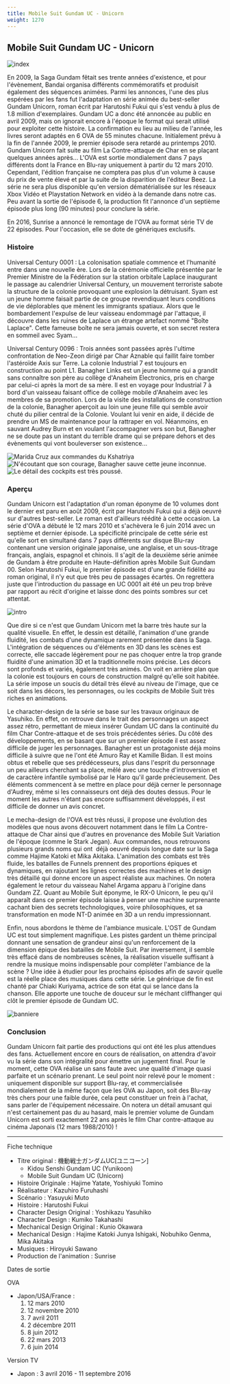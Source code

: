 ```yaml
---
title: Mobile Suit Gundam UC - Unicorn
weight: 1270
---
```


Mobile Suit Gundam UC - Unicorn
-------------------------------


![index](/images/stories/saga/unicorn/index.jpg)


En 2009, la Saga Gundam fêtait ses trente années d'existence, et pour l'évènement, Bandai organisa différents commémoratifs et produisit également des séquences animées. Parmi les annonces, l'une des plus espérées par les fans fut l'adaptation en série animée du best-seller Gundam Unicorn, roman écrit par Harutoshi Fukui qui s'est vendu à plus de 1.8 million d'exemplaires. Gundam UC a donc été annoncée au public en avril 2009, mais on ignorait encore à l'époque le format qui serait utilisé pour exploiter cette histoire. La confirmation eu lieu au milieu de l'année, les livres seront adaptés en 6 OVA de 55 minutes chacune. Initialement prévu à la fin de l'année 2009, le premier épisode sera retardé au printemps 2010. Gundam Unicorn fait suite au film La Contre-attaque de Char en se plaçant quelques années après... L'OVA est sortie mondialement dans 7 pays différents dont la France en Blu-ray uniquement à partir du 12 mars 2010. Cependant, l'édition française ne comptera pas plus d'un volume à cause du prix de vente élevé et par la suite de la disparition de l'éditeur Beez. La série ne sera plus disponible qu'en version dématérialisée sur les réseaux Xbox Vidéo et Playstation Network en vidéo à la demande dans notre cas.   
Peu avant la sortie de l'épisode 6, la production fit l'annonce d'un septième épisode plus long (90 minutes) pour conclure la série.


En 2016, Sunrise a annoncé le remontage de l'OVA au format série TV de 22 épisodes. Pour l'occasion, elle se dote de génériques exclusifs. 


### Histoire


Universal Century 0001 : La colonisation spatiale commence et l'humanité entre dans une nouvelle ère. Lors de la cérémonie officielle présentée par le Premier Ministre de la Fédération sur la station orbitale Laplace inaugurant le passage au calendrier Universal Century, un mouvement terroriste sabote la structure de la colonie provoquant une explosion la détruisant. Syam est un jeune homme faisait partie de ce groupe revendiquant leurs conditions de vie déplorables que mènent les immigrants spatiaux. Alors que le bombardement l'expulse de leur vaisseau endommagé par l'attaque, il découvre dans les ruines de Laplace un étrange artefact nommé "Boîte Laplace". Cette fameuse boîte ne sera jamais ouverte, et son secret restera en sommeil avec Syam...


Universal Century 0096 : Trois années sont passées après l'ultime confrontation de Neo-Zeon dirigé par Char Aznable qui faillit faire tomber l'astéroïde Axis sur Terre. La colonie Industrial 7 est toujours en construction au point L1. Banagher Links est un jeune homme qui a grandit sans connaître son père au collège d'Anaheim Electronics, pris en charge par celui-ci après la mort de sa mère. Il est en voyage pour Industrial 7 à bord d'un vaisseau faisant office de collège mobile d'Anaheim avec les membres de sa promotion. Lors de la visite des installations de construction de la colonie, Banagher aperçoit au loin une jeune fille qui semble avoir chuté du pilier central de la Colonie. Voulant lui venir en aide, il décide de prendre un MS de maintenance pour la rattraper en vol. Néanmoins, en sauvant Audrey Burn et en voulant l'accompagner vers son but, Banagher ne se doute pas un instant du terrible drame qui se prépare dehors et des évènements qui vont bouleverser son existence...


![Marida Cruz aux commandes du Kshatriya](/images/mini/images-stories-saga-unicorn-_tb_213x120_intro1.jpg) ![N'écoutant que son courage, Banagher sauve cette jeune inconnue.](/images/mini/images-stories-saga-unicorn-_tb_213x120_intro2.jpg) ![Le détail des cockpits est très poussé.](/images/mini/images-stories-saga-unicorn-_tb_213x120_intro3.jpg)


### Aperçu


Gundam Unicorn est l'adaptation d'un roman éponyme de 10 volumes dont le dernier est paru en août 2009, écrit par Harutoshi Fukui qui a déjà oeuvré sur d'autres best-seller. Le roman est d'ailleurs réédité à cette occasion. La série d'OVA a débuté le 12 mars 2010 et s'achèvera le 6 juin 2014 avec un septième et dernier épisode. La spécificité principale de cette série est qu'elle sort en simultané dans 7 pays différents sur disque Blu-ray contenant une version originale japonaise, une anglaise, et un sous-titrage français, anglais, espagnol et chinois. Il s'agit de la deuxième série animée de Gundam à être produite en Haute-définition après Mobile Suit Gundam 00. Selon Harutoshi Fukui, le premier épisode est d'une grande fidélité au roman original, il n'y eut que très peu de passages écartés. On regrettera juste que l'introduction du passage en UC 0001 ait été un peu trop brève par rapport au récit d'origine et laisse donc des points sombres sur cet attentat.


![intro](/images/mini/images-stories-saga-unicorn-_tb_250x_uc2-2.jpg)


Que dire si ce n'est que Gundam Unicorn met la barre très haute sur la qualité visuelle. En effet, le dessin est détaillé, l'animation d'une grande fluidité, les combats d'une dynamique rarement présentée dans la Saga. L'intégration de séquences ou d'éléments en 3D dans les scènes est correcte, elle saccade légèrement pour ne pas choquer entre la trop grande fluidité d'une animation 3D et la traditionnelle moins précise. Les décors sont profonds et variés, également très animés. On voit en arrière plan que la colonie est toujours en cours de construction malgré qu'elle soit habitée. La série impose un soucis du détail très élevé au niveau de l'image, que ce soit dans les décors, les personnages, ou les cockpits de Mobile Suit très riches en animations.


Le character-design de la série se base sur les travaux originaux de Yasuhiko. En effet, on retrouve dans le trait des personnages un aspect assez rétro, permettant de mieux insérer Gundam UC dans la continuité du film Char Contre-attaque et de ses trois précédentes séries. Du côté des développements, en se basant que sur un premier épisode il est assez difficile de juger les personnages. Banagher est un protagoniste déjà moins difficile à suivre que ne l'ont été Amuro Ray et Kamille Bidan. Il est moins obtus et rebelle que ses prédécesseurs, plus dans l'esprit du personnage un peu ailleurs cherchant sa place, mêlé avec une touche d'introversion et de caractère infantile symbolisé par le Haro qu'il garde précieusement. Des éléments commencent à se mettre en place pour déjà cerner le personnage d'Audrey, même si les connaisseurs ont déjà des doutes dessus. Pour le moment les autres n'étant pas encore suffisamment développés, il est difficile de donner un avis concret.


Le mecha-design de l'OVA est très réussi, il propose une évolution des modèles que nous avons découvert notamment dans le film La Contre-attaque de Char ainsi que d'autres en provenance des Mobile Suit Variation de l'époque (comme le Stark Jegan). Aux commandes, nous retrouvons plusieurs grands noms qui ont  déjà oeuvré depuis longue date sur la Saga comme Hajime Katoki et Mika Akitaka. L'animation des combats est très fluide, les batailles de Funnels prennent des proportions épiques et dynamiques, en rajoutant les lignes correctes des machines et le design très détaillé qui donne encore un aspect réaliste aux machines. On notera également le retour du vaisseau Nahel Argama apparu à l'origine dans Gundam ZZ. Quant au Mobile Suit éponyme, le RX-0 Unicorn, le peu qu'il apparaît dans ce premier épisode laisse à penser une machine surprenante cachant bien des secrets technologiques, voire philosophiques, et sa transformation en mode NT-D animée en 3D a un rendu impressionnant.


Enfin, nous abordons le thème de l'ambiance musicale. L'OST de Gundam UC est tout simplement magnifique. Les pistes gardent un thème principal donnant une sensation de grandeur ainsi qu'un renforcement de la dimension épique des batailles de Mobile Suit. Par inversement, il semble très effacé dans de nombreuses scènes, la réalisation visuelle suffisant à rendre la musique moins indispensable pour compléter l'ambiance de la scène ? Une idée à étudier pour les prochains épisodes afin de savoir quelle est la réelle place des musiques dans cette série. Le générique de fin est chanté par Chiaki Kuriyama, actrice de son état qui se lance dans la chanson. Elle apporte une touche de douceur sur le méchant cliffhanger qui clôt le premier épisode de Gundam UC.


![banniere](/images/stories/saga/unicorn/banniere.jpg)


### Conclusion


Gundam Unicorn fait partie des productions qui ont été les plus attendues des fans. Actuellement encore en cours de réalisation, on attendra d'avoir vu la série dans son intégralité pour émettre un jugement final. Pour le moment, cette OVA réalise un sans faute avec une qualité d'image quasi parfaite et un scénario prenant. Le seul point noir relevé pour le moment : uniquement disponible sur support Blu-ray, et commercialisée mondialement de la même façon que les OVA au Japon, soit des Blu-ray très chers pour une faible durée, cela peut constituer un frein à l'achat, sans parler de l'équipement nécessaire. On notera un détail amusant qui n'est certainement pas du au hasard, mais le premier volume de Gundam Unicorn est sorti exactement 22 ans après le film Char contre-attaque au cinéma Japonais (12 mars 1988/2010) !




---


Fiche technique


* Titre original : 機動戦士ガンダムUC[ユニコーン]
	+ Kidou Senshi Gundam UC (Yunikoon)
	+ Mobile Suit Gundam UC (Unicorn)
* Histoire Originale : Hajime Yatate, Yoshiyuki Tomino
* Réalisateur : Kazuhiro Furuhashi
* Scénario : Yasuyuki Muto
* Histoire : Harutoshi Fukui
* Character Design Original : Yoshikazu Yasuhiko
* Character Design : Kumiko Takahashi
* Mechanical Design Original : Kunio Okawara
* Mechanical Design : Hajime Katoki Junya Ishigaki, Nobuhiko Genma, Mika Akitaka
* Musiques : Hiroyuki Sawano
* Production de l'animation : Sunrise


Dates de sortie


OVA


* Japon/USA/France :
	1. 12 mars 2010
	2. 12 novembre 2010
	3. 7 avril 2011
	4. 2 décembre 2011
	5. 8 juin 2012
	6. 22 mars 2013
	7. 6 juin 2014


Version TV


* Japon : 3 avril 2016 - 11 septembre 2016
